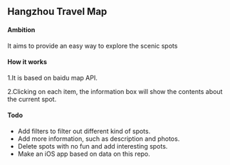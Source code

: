 

## Hangzhou Travel Map

#### Ambition
 
It aims to provide an easy way to explore the scenic spots

#### How it works

1.It is based on baidu map API.

2.Clicking on each item, the information box will show the contents about the
current spot.


#### Todo

* Add filters to filter out different kind of spots.
* Add more information, such as description and photos.
* Delete spots with no fun and add interesting spots.
* Make an iOS app based on data on this repo.
